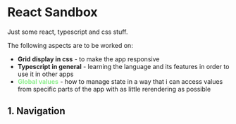 # React Sandbox
Just some react, typescript and css stuff.
 

The following aspects are to be worked on:
* **Grid display in css** - to make the app responsive
* **Typescript in general** - learning the language and its features in order to use it in other apps
* <span style='color:lightgreen'>**Global values**</span> - how to manage state in a way that i can access values from specific parts of the app with as little rerendering as possible



## 1. Navigation
